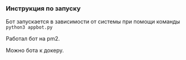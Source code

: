 ### Инструкция по запуску 

Бот запускается в зависимости от системы при помощи команды `python3 appbot.py` 

Работал бот на pm2. 

Можно бота к докеру. 